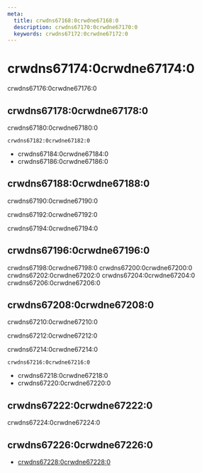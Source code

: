 ```yaml
---
meta:
  title: crwdns67168:0crwdne67168:0
  description: crwdns67170:0crwdne67170:0
  keywords: crwdns67172:0crwdne67172:0
---
```


# crwdns67174:0crwdne67174:0
crwdns67176:0crwdne67176:0

<entry-ad />

## crwdns67178:0crwdne67178:0
crwdns67180:0crwdne67180:0

`crwdns67182:0crwdne67182:0`
- crwdns67184:0crwdne67184:0
- crwdns67186:0crwdne67186:0


## crwdns67188:0crwdne67188:0
crwdns67190:0crwdne67190:0

  crwdns67192:0crwdne67192:0

  crwdns67194:0crwdne67194:0

## crwdns67196:0crwdne67196:0
crwdns67198:0crwdne67198:0
<alert type="success">crwdns67200:0crwdne67200:0</alert>
<alert type="info">crwdns67202:0crwdne67202:0</alert>
<alert type="warning">crwdns67204:0crwdne67204:0</alert>
<alert type="error">crwdns67206:0crwdne67206:0</alert>

## crwdns67208:0crwdne67208:0
crwdns67210:0crwdne67210:0

  crwdns67212:0crwdne67212:0

  crwdns67214:0crwdne67214:0

  `crwdns67216:0crwdne67216:0`
  - crwdns67218:0crwdne67218:0
  - crwdns67220:0crwdne67220:0

## crwdns67222:0crwdne67222:0
crwdns67224:0crwdne67224:0

## crwdns67226:0crwdne67226:0
  - [crwdns67228:0crwdne67228:0]()

<backmatter />
